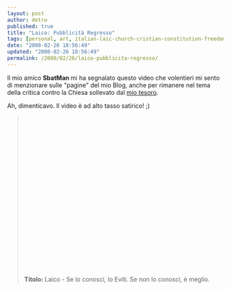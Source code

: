 ```yaml
---
layout: post
author: detro
published: true
title: "Laico: Pubblicità Regresso"
tags: [personal, art, italian-laic-church-cristian-constitution-freedom-satyr, curiosity]
date: "2008-02-26 18:56:49"
updated: "2008-02-26 18:56:49"
permalink: /2008/02/26/laico-pubblicita-regresso/
---
```


Il mio amico <strong>SbatMan </strong>mi ha segnalato questo video che volentieri mi sento di menzionare sulle "pagine" del mio Blog, anche per rimanere nel tema della critica contro la Chiesa sollevato dal <a href="http://strangelelly.wordpress.com/2008/02/24/i-dieci-comandamenti-di-faber/">mio tesoro</a>.

Ah, dimenticavo. Il video è ad alto tasso satirico! ;)

<blockquote><object width="425" height="373"><param name="movie" value="http://www.youtube.com/v/05VwqAlExp4&rel=0&color1=0x2b405b&color2=0x6b8ab6&border=1"></param><param name="wmode" value="transparent"></param><embed src="http://www.youtube.com/v/05VwqAlExp4&rel=0&color1=0x2b405b&color2=0x6b8ab6&border=1" type="application/x-shockwave-flash" wmode="transparent" width="425" height="373"></embed></object>
<strong>Titolo:</strong> Laico - Se lo conosci, lo Eviti. Se non lo conosci, è meglio.
</blockquote>
